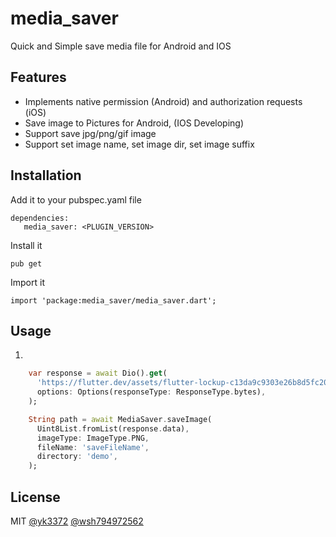 # media_saver

Quick and Simple save media file for Android and IOS

## Features

- Implements native permission (Android) and authorization requests (iOS)
- Save image to Pictures for Android, (IOS Developing)
- Support save jpg/png/gif image
- Support set image name, set image dir, set image suffix

## Installation

Add it to your pubspec.yaml file
```
dependencies:
   media_saver: <PLUGIN_VERSION>
```

Install it

```
pub get
```

Import it

```
import 'package:media_saver/media_saver.dart';
```

## Usage

1.
```dart
    var response = await Dio().get(
      'https://flutter.dev/assets/flutter-lockup-c13da9c9303e26b8d5fc208d2a1fa20c1ef47eb021ecadf27046dea04c0cebf6.png',
      options: Options(responseType: ResponseType.bytes),
    );

    String path = await MediaSaver.saveImage(
      Uint8List.fromList(response.data),
      imageType: ImageType.PNG,
      fileName: 'saveFileName',
      directory: 'demo',
    );
```

## License

MIT [@yk3372]() [@wsh794972562]()